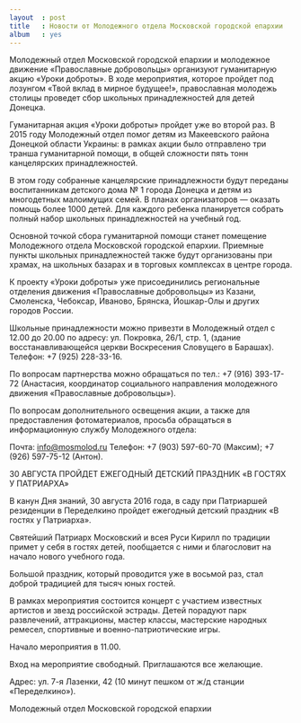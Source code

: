 ```yaml
---
layout  : post
title   : Новости от Молодежного отдела Московской городской епархии
album   : yes
---
```


Молодежный отдел Московской городской епархии и молодежное движение «Православные добровольцы» организуют гуманитарную акцию «Уроки доброты». В ходе мероприятия, которое пройдет под лозунгом «Твой вклад в мирное будущее!», православная молодежь столицы проведет сбор школьных принадлежностей для детей Донецка.

Гуманитарная акция «Уроки доброты» пройдет уже во второй раз. В 2015 году Молодежный отдел помог детям из Макеевского района Донецкой области Украины: в рамках акции было отправлено три транша гуманитарной помощи, в общей сложности пять тонн канцелярских принадлежностей.

В этом году собранные канцелярские принадлежности будут переданы воспитанникам детского дома № 1 города Донецка и детям из многодетных малоимущих семей. В планах организаторов — оказать помощь более 1000 детей. Для каждого ребенка планируется собрать полный набор школьных принадлежностей на учебный год.

Основной точкой сбора гуманитарной помощи станет помещение Молодежного отдела Московской городской епархии. Приемные пункты школьных принадлежностей также будут организованы при храмах, на школьных базарах и в торговых комплексах в центре города.

К проекту «Уроки доброты» уже присоединились региональные отделения движения «Православные добровольцы» из Казани, Смоленска, Чебоксар, Иваново, Брянска, Йошкар-Олы и других городов России.

Школьные принадлежности можно привезти в Молодежный отдел с 12.00 до 20.00 по адресу: ул. Покровка, 26/1, стр. 1, (здание восстанавливающейся церкви Воскресения Словущего в Барашах). Телефон: +7 (925) 228-33-16.

По вопросам партнерства можно обращаться по тел.: +7 (916) 393-17-72 (Анастасия, координатор социального направления молодежного движения «Православные добровольцы»).

По вопросам дополнительного освещения акции, а также для предоставления фотоматериалов, просьба обращаться в информационную службу Молодежного отдела:

Почта:  info@mosmolod.ru
Телефон: +7 (903) 597-60-70 (Максим); +7 (926) 597-75-12 (Антон).

30 АВГУСТА ПРОЙДЕТ ЕЖЕГОДНЫЙ ДЕТСКИЙ ПРАЗДНИК «В ГОСТЯХ У ПАТРИАРХА»

В канун Дня знаний, 30 августа 2016 года, в саду при Патриаршей резиденции в Переделкино пройдет ежегодный детский праздник «В гостях у Патриарха».

 

Святейший Патриарх Московский и всея Руси Кирилл по традиции примет у себя в гостях детей, пообщается с ними и благословит на начало нового учебного года.

Большой праздник, который проводится уже в восьмой раз, стал доброй традицией для тысяч юных гостей.

В рамках мероприятия состоится концерт с участием известных артистов и звезд российской эстрады. Детей порадуют парк развлечений, аттракционы, мастер классы, мастерские народных ремесел, спортивные и военно-патриотические игры.

Начало мероприятия в 11.00.

Вход на мероприятие свободный. Приглашаются все желающие.

Адрес: ул. 7-я Лазенки, 42 (10 минут пешком от ж/д станции «Переделкино»).

Молодежный отдел Московской городской епархии
